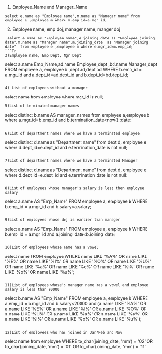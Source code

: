 1) Employee_Name and Manager_Name

```
select e.name as "Employee name",m.name as "Manager name" from employee e ,employee m where m.emp_id=e.mgr_id;
```
2) Employee name, emp doj, manager name, manger doj

```
 select e.name as "Employee name",e.joining_date as "Employee joining date",m.name as "Manager name",m.joining_date  as "Manager joining date"  from employee e ,employee m where e.mgr_id=m.emp_id;
```Tr
3)Employee name, Emp Dept, Mgr Dept

```
select a.name Emp_Name,ad.name Employee_dept ,bd.name Manager_dept FROM employee a, employee b ,dept ad,dept bd WHERE b.emp_id = a.mgr_id and a.dept_id=ad.dept_id and b.dept_id=bd.dept_id;
```

4) List of employees without a manager

```
select name from employee where mgr_id is null;
```
5)List of terminated manager names

```
select distinct b.name AS manager_names from employee a,employee b where a.mgr_id=b.emp_id and b.termination_date<now()::date;
```

6)List of department names where we have a terminated employee

```
select distinct  d.name as "Department name" from dept d, employee e where d.dept_id=e.dept_id and e.termination_date is not null;

```

7)List of department names where we have a terminated Manager

```
select distinct d.name as "Department name" from dept d, employee e where d.dept_id=e.dept_id and e.termination_date is not null;
```

8)List of employees whose manager's salary is less then employee salary

```
select a.name AS "Emp_Name" FROM employee a, employee b WHERE b.emp_id = a.mgr_id and b.salary<a.salary;

```

9)List of employees whose doj is earlier than manager

```
select a.name AS "Emp_Name" FROM employee a, employee b WHERE b.emp_id = a.mgr_id and a.joining_date<b.joining_date;
```

10)List of employees whose name has a vowel

```
select name
FROM employee
WHERE name LIKE '%A%'
OR name LIKE '%E%'
OR name LIKE '%I%'
OR name LIKE '%O%'
OR name LIKE '%U%'
OR name LIKE '%a%'
OR name LIKE '%e%'
OR name LIKE '%i%'
OR name LIKE '%o%'
OR name LIKE '%u%';

```

11)List of employees whose's manager name has a vowel and employee salary is less than 20000

```
select b.name AS "Emp_Name" FROM employee a, employee b WHERE a.emp_id = b.mgr_id and b.salary<20000 and (a.name LIKE '%A%' OR a.name LIKE '%E%' OR a.name LIKE '%I%' OR a.name LIKE '%O%' OR a.name LIKE '%U%' OR a.name LIKE '%a%' OR a.name LIKE '%e%' OR a.name LIKE '%i%' OR a.name LIKE '%o%' OR a.name LIKE '%u%');
```

12)List of employees who has joined in Jan/Feb and Nov

```
select name from employee WHERE to_char(joining_date, 'mm') = '02' 
OR to_char(joining_date, 'mm') = '01' 
OR to_char(joining_date, 'mm') = '11';
```
